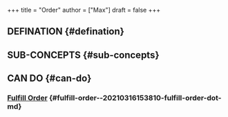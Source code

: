 +++
title = "Order"
author = ["Max"]
draft = false
+++

## DEFINATION {#defination}


## SUB-CONCEPTS {#sub-concepts}


## CAN DO {#can-do}


### [Fulfill Order](20210316153810-fulfill_order.md) {#fulfill-order--20210316153810-fulfill-order-dot-md}

